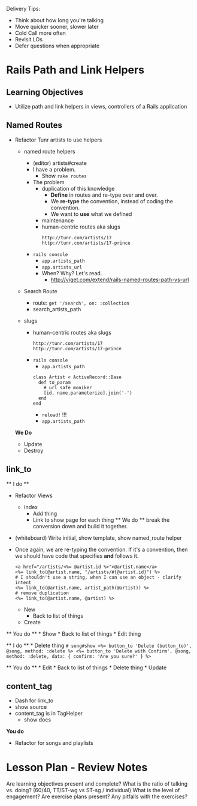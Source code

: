 Delivery Tips:

* Think about how long you're talking
* Move quicker sooner, slower later
* Cold Call more often
* Revisit LOs
* Defer questions when appropriate

# Rails Path and Link Helpers

## Learning Objectives

* Utilize path and link helpers in views, controllers of a Rails application

## Named Routes

* Refactor Tunr artists to use helpers
  * named route helpers
    * (editor) artists#create
    * I have a problem.
      * Show `rake routes`
    * The problem
      * duplication of this knowledge
        * **Define** in routes and re-type over and over.
        * We **re-type** the convention, instead of coding the convention.
        * We want to **use** what we defined
      * maintenance
      * human-centric routes aka slugs
        ```
        http://tunr.com/artists/17
        http://tunr.com/artists/17-prince
        ```
    * `rails console`
      * `app.artists_path`
      * `app.artists_url`
      * When?  Why?  Let's read.
        * http://viget.com/extend/rails-named-routes-path-vs-url
  * Search Route
    * route:  `get '/search', on: :collection`
    * search_artists_path

  * slugs
    * human-centric routes aka slugs
      ```
      http://tunr.com/artists/17
      http://tunr.com/artists/17-prince
      ```
    * `rails console`
      * `app.artists_path`
      ```
      class Artist < ActiveRecord::Base
        def to_param
          # url safe moniker
          [id, name.parameterize].join('-')
        end
      end
      ```
      * `reload!` !!!
      * `app.artists_path`


  **We Do**
    * Update
    * Destroy


## link_to

** I do **
  * Refactor Views
    * Index
      * Add thing
      * Link to show page for each thing
** We do ** break the conversion down and build it together.
  * (whiteboard) Write initial, show template, show named_route helper
  * Once again, we are re-typing the convention.  If it's a convention, then we should have code that specifies **and** follows it.
      ```
      <a href="/artists/<%= @artist.id %>">@artist.name</a>
      <%= link_to(@artist.name, "/artists/#{@artist.id}") %>
      # I shouldn't use a string, when I can use an object - clarify intent
      <%= link_to(@artist.name, artist_path(@artist)) %>
      # remove duplication
      <%= link_to(@artist.name, @artist) %>
      ```


    * New
      * Back to list of things
    * Create

** You do **
    * Show
      * Back to list of things
      * Edit thing

** I do **
      * Delete thing
      ```
      # song#show
      <%= button_to 'Delete (button_to)', @song, method: :delete %>
      <%= button_to 'Delete with Confirm', @song,  method: :delete, data: { confirm: 'Are you sure?' } %>
      ```

** You do **
    * Edit
      * Back to list of things
      * Delete thing
    * Update


## content_tag
  * Dash for link_to
  * show source
  * content_tag is in TagHelper
    * show docs

**You do**

* Refactor for songs and playlists

# Lesson Plan - Review Notes

Are learning objectives present and complete?
What is the ratio of talking vs. doing? (60/40, TT/ST-wg vs ST-sg / individual)
What is the level of engagement?
Are exercise plans present?
Any pitfalls with the exercises?
